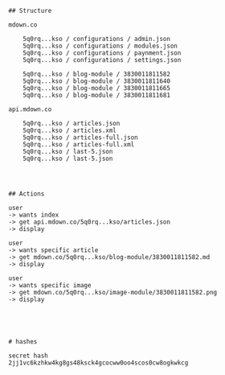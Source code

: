 
	## Structure

	mdown.co							
	
		5q0rq...kso / configurations / admin.json
		5q0rq...kso / configurations / modules.json
		5q0rq...kso / configurations / paynment.json
		5q0rq...kso / configurations / settings.json
											
		5q0rq...kso / blog-module / 3830011811582
		5q0rq...kso / blog-module / 3830011811640
		5q0rq...kso / blog-module / 3830011811665
		5q0rq...kso / blog-module / 3830011811681
	
	api.mdown.co
	
		5q0rq...kso / articles.json
		5q0rq...kso / articles.xml
		5q0rq...kso / articles-full.json
		5q0rq...kso / articles-full.xml
		5q0rq...kso / last-5.json
		5q0rq...kso / last-5.json
	
	
	
	
	## Actions
	
	user 
	-> wants index 
	-> get api.mdown.co/5q0rq...kso/articles.json
	-> display
	
	user 
	-> wants specific article 
	-> get mdown.co/5q0rq...kso/blog-module/3830011811582.md
	-> display
	
	user 
	-> wants specific image 
	-> get mdown.co/5q0rq...kso/image-module/3830011811582.png
	-> display
	
	
	
	
	
	# hashes 
	
	secret hash
	2jj1vc6kzhkw4kg8gs48ksck4gcocww0oo4scos0cw8ogkwkcg
